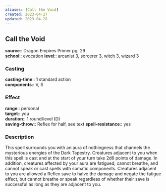 ```yaml
---
aliases: [Call the Void]
created: 2023-04-27
updated: 2023-04-28
---
```


## Call the Void

**source**:: Dragon Empires Primer pg. 29  
**school**:: evocation
**level**:: arcanist 3, sorcerer 3, witch 3, wizard 3

### Casting

**casting-time**:: 1 standard action  
**components**:: V, S

### Effect

**range**:: personal  
**target**:: you  
**duration**:: 1 round/level (D)  
**saving-throw**:: Reflex for half, see text
**spell-resistance**:: yes

### Description

This spell surrounds you with an aura of nothingness that channels the mysterious energies of the Dark Tapestry. Creatures adjacent to you when this spell is cast and at the start of your turn take 2d6 points of damage. In addition, creatures affected by your aura are fatigued, cannot breathe, and cannot speak or cast spells with somatic components. Creatures adjacent to you are allowed a Reflex save to halve the damage and negate the fatigue effect, but cannot breathe or speak regardless of whether their save is successful as long as they are adjacent to you.
